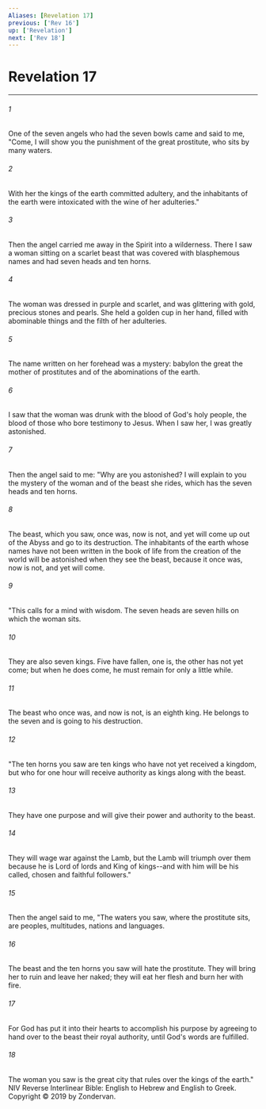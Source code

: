```yaml
---
Aliases: [Revelation 17]
previous: ['Rev 16']
up: ['Revelation']
next: ['Rev 18']
---
```

# Revelation 17

***


###### 1 
One of the seven angels who had the seven bowls came and said to me, "Come, I will show you the punishment of the great prostitute, who sits by many waters. 

###### 2 
With her the kings of the earth committed adultery, and the inhabitants of the earth were intoxicated with the wine of her adulteries." 

###### 3 
Then the angel carried me away in the Spirit into a wilderness. There I saw a woman sitting on a scarlet beast that was covered with blasphemous names and had seven heads and ten horns. 

###### 4 
The woman was dressed in purple and scarlet, and was glittering with gold, precious stones and pearls. She held a golden cup in her hand, filled with abominable things and the filth of her adulteries. 

###### 5 
The name written on her forehead was a mystery: babylon the great the mother of prostitutes and of the abominations of the earth. 

###### 6 
I saw that the woman was drunk with the blood of God's holy people, the blood of those who bore testimony to Jesus. When I saw her, I was greatly astonished. 

###### 7 
Then the angel said to me: "Why are you astonished? I will explain to you the mystery of the woman and of the beast she rides, which has the seven heads and ten horns. 

###### 8 
The beast, which you saw, once was, now is not, and yet will come up out of the Abyss and go to its destruction. The inhabitants of the earth whose names have not been written in the book of life from the creation of the world will be astonished when they see the beast, because it once was, now is not, and yet will come. 

###### 9 
"This calls for a mind with wisdom. The seven heads are seven hills on which the woman sits. 

###### 10 
They are also seven kings. Five have fallen, one is, the other has not yet come; but when he does come, he must remain for only a little while. 

###### 11 
The beast who once was, and now is not, is an eighth king. He belongs to the seven and is going to his destruction. 

###### 12 
"The ten horns you saw are ten kings who have not yet received a kingdom, but who for one hour will receive authority as kings along with the beast. 

###### 13 
They have one purpose and will give their power and authority to the beast. 

###### 14 
They will wage war against the Lamb, but the Lamb will triumph over them because he is Lord of lords and King of kings--and with him will be his called, chosen and faithful followers." 

###### 15 
Then the angel said to me, "The waters you saw, where the prostitute sits, are peoples, multitudes, nations and languages. 

###### 16 
The beast and the ten horns you saw will hate the prostitute. They will bring her to ruin and leave her naked; they will eat her flesh and burn her with fire. 

###### 17 
For God has put it into their hearts to accomplish his purpose by agreeing to hand over to the beast their royal authority, until God's words are fulfilled. 

###### 18 
The woman you saw is the great city that rules over the kings of the earth." NIV Reverse Interlinear Bible: English to Hebrew and English to Greek. Copyright © 2019 by Zondervan.
